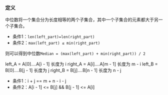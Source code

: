 
### 定义

中位数将一个集合分为长度相等的两个子集合，其中一个子集合的元素都大于另一个子集合。

- 条件1：`len(left_part)=len(right_part)`
- 条件2：`max(left_part) ≤ min(right_part)`

则可以得到中位数`Median = (max(left_part) + min(right_part)) / 2`


left_A = A[0]....A[i - 1] 长度为 i
right_A = A[i]....A[m - 1] 长度为 m - i
left_B = B[0]....B[j - 1] 长度为 j
right_B = B[j]....B[n - 1] 长度为 n - j

- 条件1：i + j == m + n - i - j
- 条件2：A[i - 1] <= B[j] && B[j - 1] <= A[i]
